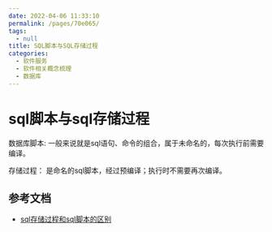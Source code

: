 ```yaml
---
date: 2022-04-06 11:33:10
permalink: /pages/70e065/
tags: 
  - null
title: SQL脚本与SQL存储过程
categories: 
  - 软件服务
  - 软件相关概念梳理
  - 数据库
---
```

# sql脚本与sql存储过程

数据库脚本: 一般来说就是sql语句、命令的组合，属于未命名的，每次执行前需要编译。

存储过程： 是命名的sql脚本，经过预编译；执行时不需要再次编译。

## 参考文档

- [sql存储过程和sql脚本的区别](https://www.cnblogs.com/hushzhang/p/6694259.html)